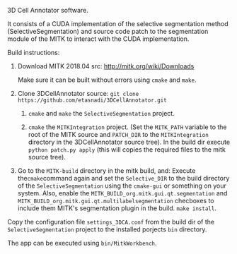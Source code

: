 3D Cell Annotator software.

It consists of a CUDA implementation of the selective segmentation method (SelectiveSegmentation) and source code patch to the segmentation module of the MITK to interact with the CUDA implementation.

Build instructions:

1. Download MITK 2018.04 src: http://mitk.org/wiki/Downloads
	
	Make sure it can be built without errors using ```cmake``` and ```make```.

2. Clone 3DCellAnnotator source: ```git clone https://github.com/etasnadi/3DCellAnnotator.git```

	1. ```cmake``` and ```make``` the ```SelectiveSegmentation``` project.

	2. ```cmake``` the ```MITKIntegration``` project. (Set the ```MITK_PATH``` variable to the root of the MITK source and ```PATCH_DIR``` to the ```MITKIntegration``` directory in the 3DCellAnnotator source tree).
	In the build dir execute ```python patch.py apply``` (this will copies the required files to the mitk source tree).

3. Go to the ```MITK-build``` directory in the mitk build, and: 
Execute the```cmake```command again and set the ```Selective_DIR``` to the build directory of the ```SelectiveSegmentation``` using the ```cmake-gui``` or something on your system.
Also, enable the ```MITK_BUILD_org.mitk.gui.qt.segmentation``` and ```MITK_BUILD_org.mitk.gui.qt.multilabelsegmentation``` checboxes to include them MITK's segmentation plugin in the build.
```make install```.

Copy the configuration file ```settings_3DCA.conf``` from the build dir of the ```SelectiveSegmentation``` project to the installed porjects ```bin``` directory.

The app can be executed using ```bin/MitkWorkbench```.
